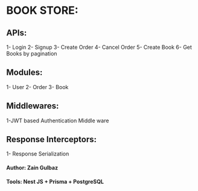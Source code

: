 # BOOK STORE:

## APIs:

1- Login
2- Signup
3- Create Order
4- Cancel Order
5- Create Book
6- Get Books by pagination

## Modules:

1- User
2- Order
3- Book

## Middlewares:
1-JWT based Authentication Middle ware

## Response Interceptors:
1- Response Serialization


#### Author: Zain Gulbaz 
#### Tools: Nest JS + Prisma + PostgreSQL
